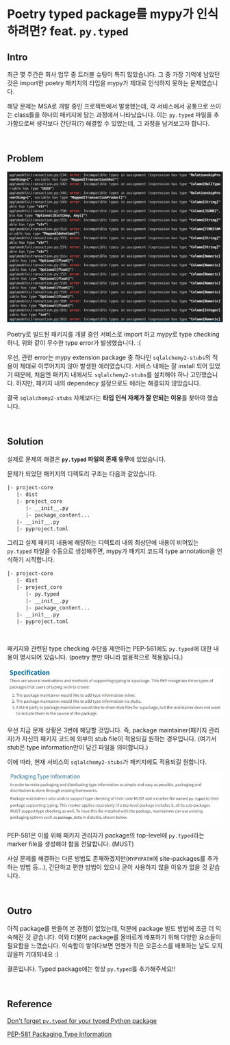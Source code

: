 # Poetry typed package를 mypy가 인식하려면? feat. `py.typed`

## Intro

최근 몇 주간은 회사 업무 중 트러블 슈팅이 특히 많았습니다. 그 중 가장 기억에 남았던 것은 import한 poetry 패키지의 타입을 mypy가 제대로 인식하지 못하는 문제였습니다. 

해당 문제는 MSA로 개발 중인 프로젝트에서 발생했는데, 각 서비스에서 공통으로 쓰이는 class들을 하나의 패키지에 담는 과정에서 나타났습니다. 이는 `py.typed` 파일을 추가함으로써 생각보다 간단히(?) 해결할 수 있었는데, 그 과정을 남겨보고자 합니다.

​    

## Problem

![mypy error](../images/trouble_shooting_img/mypy_error_incompatible.JPG)

Poetry로 빌드된 패키지를 개발 중인 서비스로 import 하고 mypy로 type checking하니, 위와 같이 무수한 type error가 발생했습니다. :(

우선, 관련 error는 mypy extension package 중 하나인 `sqlalchemy2-stubs`의 적용이 제대로 이루어지지 않아 발생한 에러였습니다. 서비스 내에는 잘 install 되어 있었기 때문에, 처음엔 패키지 내에서도 `sqlalchemy2-stubs`를 설치해야 하나 고민했습니다. 하지만, 패키지 내의 dependecy 설정으로도 에러는 해결되지 않았습니다.

결국 `sqlalchemy2-stubs` 자체보다는 **타입 인식 자체가 잘 안되는 이유**를 찾아야 했습니다.

​    

## Solution

실제로 문제의 해결은 **`py.typed` 파일의 존재 유무**에 있었습니다.

문제가 되었던 패키지의 디렉토리 구조는 다음과 같았습니다.

```
|- project-core
   |- dist
   |- project_core
      |- __init__.py
      |- package_content...
   |- __init__.py
   |- pyproject.toml
```

그리고 실제 패키지 내용에 해당하는 디렉토리 내의 최상단에 내용이 비어있는 `py.typed` 파일을 수동으로 생성해주면, mypy가 패키지 코드의 type annotation을 인식하기 시작합니다.

```
|- project-core
   |- dist
   |- project_core
      |- py.typed
      |- __init__.py
      |- package_content...
   |- __init__.py
   |- pyproject.toml
```

​    

패키지와 관련된 type checking 수단을 제안하는 PEP-561에도 `py.typed`에 대한 내용이 명시되어 있습니다. (poetry 뿐만 아니라 범용적으로 적용됩니다.)

![PEP-581 Specification](../images/trouble_shooting_img/PEP-561_1.JPG)

우선 지금 문제 상황은 3번에 해당할 것입니다. 즉, package maintainer(패키지 관리자)가 자신의 패키지 코드에 외부의 stub file이 적용되길 원하는 경우입니다. (여기서 stub은 type information만이 담긴 파일을 의미합니다.) 

이에 따라, 현재 서비스의 `sqlalchemy2-stubs`가 패키지에도 적용되길 원합니다.

![PEP-581 Packaging Type Information](../images/trouble_shooting_img/PEP-561_2.JPG)

PEP-581은 이를 위해 패키지 관리자가 package의 top-level에 `py.typed`라는 marker file을 생성해야 함을 전달합니다. (MUST)

사실 문제를 해결하는 다른 방법도 존재하겠지만(`MYPYPATH`에 site-packages를 추가하는 방법 등...), 간단하고 편한 방법이 있으니 굳이 사용하지 않을 이유가 없을 것 같습니다.

​    

## Outro

아직 package를 만들어 본 경험이 없었는데, 덕분에 package 빌드 방법에 조금 더 익숙해진 것 같습니다. 이와 더불어 package를 올바르게 배포하기 위해 다양한 요소들이 필요함을 느꼈습니다. 익숙함이 쌓이다보면 언젠가 작은 오픈소스를 배포하는 날도 오지 않을까 기대되네요 :)

결론입니다. Typed package에는 항상 `py.typed`를 추가해주세요!!

​    

## Reference

[Don't forget `py.typed` for your typed Python package](https://blog.whtsky.me/tech/2021/dont-forget-py.typed-for-your-typed-python-package/)

[PEP-581 Packaging Type Information](https://peps.python.org/pep-0561/#packaging-type-information)